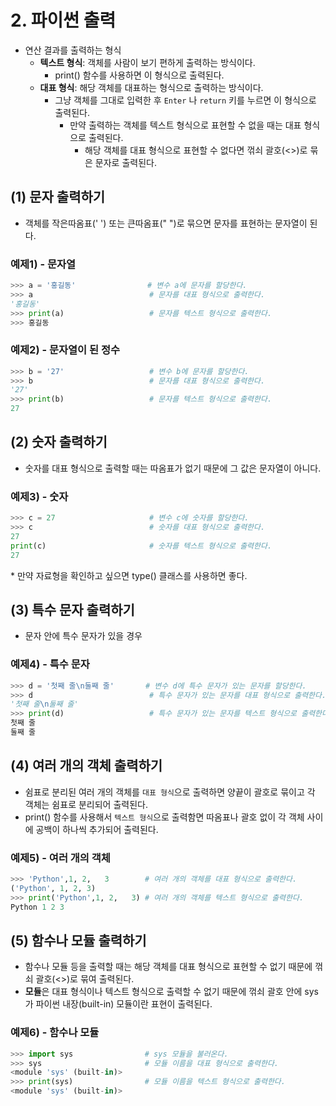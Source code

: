 # 2. 파이썬  출력

- 연산 결과를 출력하는 형식
  - **텍스트 형식**: 객체를 사람이 보기 편하게 출력하는 방식이다.
    - print() 함수를 사용하면 이 형식으로 출력된다.
  - **대표 형식**: 해당 객체를 대표하는 형식으로 출력하는 방식이다.
    - 그냥 객체를 그대로 입력한 후 `Enter` 나 `return` 키를 누르면 이 형식으로 출력된다.
      - 만약 출력하는 객체를 텍스트 형식으로 표현할 수 없을 때는 대표 형식으로 출력된다.
        - 해당 객체를 대표 형식으로 표현할 수 없다면 꺾쇠 괄호(<>)로 묶은 문자로 출력된다.

## (1) 문자 출력하기

- 객체를 작은따옴표(' ') 또는 큰따옴표(" ")로 묶으면 문자를 표현하는 문자열이 된다.

### 예제1) - 문자열

``` python
>>> a = '홍길동'                # 변수 a에 문자를 할당한다.
>>> a                          # 문자를 대표 형식으로 출력한다.
'홍길동'       
>>> print(a)                   # 문자를 텍스트 형식으로 출력한다.
>>> 홍길동
```

### 예제2) - 문자열이 된 정수

```python
>>> b = '27'                   # 변수 b에 문자를 할당한다.
>>> b                          # 문자를 대표 형식으로 출력한다.
'27'
>>> print(b)                   # 문자를 텍스트 형식으로 출력한다.
27
```

## (2) 숫자 출력하기

- 숫자를 대표 형식으로 출력할 때는 따옴표가 없기 때문에 그 값은 문자열이 아니다.

### 예제3) - 숫자

``` python
>>> c = 27                     # 변수 c에 숫자를 할당한다.
>>> c                          # 숫자를 대표 형식으로 출력한다.
27
print(c)                       # 숫자를 텍스트 형식으로 출력한다.
27
```

\* 만약 자료형을 확인하고 싶으면 type() 클래스를 사용하면 좋다.

## (3) 특수 문자 출력하기

- 문자 안에 특수 문자가 있을 경우

### 예제4) - 특수 문자

``` python
>>> d = '첫째 줄\n둘째 줄'       # 변수 d에 특수 문자가 있는 문자를 할당한다.
>>> d                          # 특수 문자가 있는 문자를 대표 형식으로 출력한다.
'첫째 줄\n둘째 줄'
>>> print(d)                   # 특수 문자가 있는 문자를 텍스트 형식으로 출력한다.
첫째 줄
둘째 줄
```

## (4) 여러 개의 객체 출력하기

- 쉼표로 분리된 여러 개의 객체를 `대표 형식`으로 출력하면 양끝이 괄호로 묶이고 각 객체는 쉼표로 분리되어 출력된다.
- print() 함수를 사용해서 `텍스트 형식`으로 출력함면 따옴표나 괄호 없이 각 객체 사이에 공백이 하나씩 추가되어 출력된다.

### 예제5) - 여러 개의 객체

```python
>>> 'Python',1, 2,   3        # 여러 개의 객체를 대표 형식으로 출력한다.
('Python', 1, 2, 3)
>>> print('Python',1, 2,   3) # 여러 개의 객체를 텍스트 형식으로 출력한다.
Python 1 2 3
```

## (5) 함수나 모듈 출력하기

- 함수나 모듈 등을 출력할 때는 해당 객체를 대표 형식으로 표현할 수 없기 때문에 꺾쇠 괄호(<>)로 묶여 출력된다.
- **모듈**은 대표 형식이나 텍스트 형식으로 출력할 수 없기 때문에 꺾쇠 괄호 안에 sys가 파이썬 내장(built-in) 모듈이란 표현이 출력된다.

### 예제6) - 함수나 모듈

``` python
>>> import sys                # sys 모듈을 불러온다.
>>> sys                       # 모듈 이름을 대표 형식으로 출력한다.
<module 'sys' (built-in)>
>>> print(sys)                # 모듈 이름을 텍스트 형식으로 출력한다.
<module 'sys' (built-in)>
```

